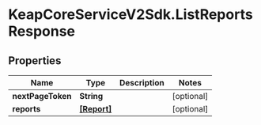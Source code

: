 # KeapCoreServiceV2Sdk.ListReportsResponse

## Properties

Name | Type | Description | Notes
------------ | ------------- | ------------- | -------------
**nextPageToken** | **String** |  | [optional] 
**reports** | [**[Report]**](Report.md) |  | [optional] 



